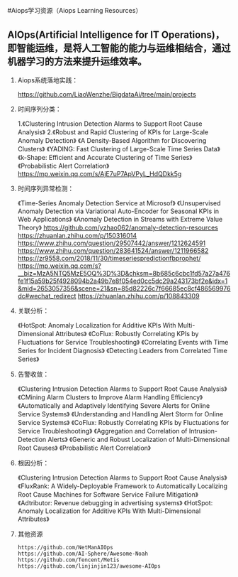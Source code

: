 
#Aiops学习资源（Aiops Learning Resources）


AIOps(Artificial Intelligence for IT Operations)，即智能运维，是将人工智能的能力与运维相结合，通过机器学习的方法来提升运维效率。
--------------------------
1. Aiops系统落地实践：

    https://github.com/LiaoWenzhe/BigdataAi/tree/main/projects

2. 时间序列分类：

   1.《Clustering Intrusion Detection Alarms to Support Root Cause Analysis》
   2.《Robust and Rapid Clustering of KPIs for Large-Scale Anomaly Detection》
   《A Density-Based Algorithm for Discovering Clusters》
   《YADING: Fast Clustering of Large-Scale Time Series Data》
   《k-Shape: Efficient and Accurate Clustering of Time Series》
   《Probabilistic Alert Correlation》
    https://mp.weixin.qq.com/s/AjE7uP7ApVPyL_HdQDkk5g
   

3. 时间序列异常检测：

    《Time-Series Anomaly Detection Service at Microsof》
    《Unsupervised Anomaly Detection via Variational Auto-Encoder for Seasonal KPIs in Web Applications》
    《Anomaly Detection in Streams with Extreme Value Theory》
     https://github.com/yzhao062/anomaly-detection-resources
     https://zhuanlan.zhihu.com/p/150316014
     https://www.zhihu.com/question/29507442/answer/1212624591
     https://www.zhihu.com/question/283641524/answer/1211966582
     https://zr9558.com/2018/11/30/timeseriespredictionfbprophet/
     https://mp.weixin.qq.com/s?__biz=MzA5NTQ5MzE5OQ%3D%3D&chksm=8b685c6cbc1fd57a27a476fe1f15a59b25f4928094b2a49b7e8f054ed0cc5dc29a243173bf2e&idx=1&mid=2653057356&scene=21&sn=85d82226c7f66685ec8cf486569976dc#wechat_redirect
     https://zhuanlan.zhihu.com/p/108843309
 
4. 关联分析：

     《HotSpot: Anomaly Localization for Additive KPIs With Multi-Dimensional Attributes》
     《CoFlux: Robustly Correlating KPIs by Fluctuations for Service Troubleshooting》
     《Correlating Events with Time Series for Incident Diagnosis》
     《Detecting Leaders from Correlated Time Series》

5. 告警收敛：

      《Clustering Intrusion Detection Alarms to Support Root Cause Analysis》
      《CMining Alarm Clusters to Improve Alarm Handling Efficiency》
      《Automatically and Adaptively Identifying Severe Alerts for Online Service Systems》
      《Understanding and Handling Alert Storm for Online Service Systems》
      《CoFlux: Robustly Correlating KPIs by Fluctuations for Service Troubleshooting》
      《Aggregation and Correlation of Intrusion-Detection Alerts》
      《Generic and Robust Localization of Multi-Dimensional Root Causes》
      《Probabilistic Alert Correlation》
      
6. 根因分析：

      《Clustering Intrusion Detection Alarms to Support Root Cause Analysis》
      《FluxRank: A Widely-Deployable Framework to Automatically Localizing Root Cause Machines for Software Service Failure Mitigation》
      《Adtributor: Revenue debugging in advertising systems》
      《HotSpot: Anomaly Localization for Additive KPIs With Multi-Dimensional Attributes》
7. 其他资源

       https://github.com/NetManAIOps
       https://github.com/AI-Sphere/Awesome-Noah
       https://github.com/Tencent/Metis
       https://github.com/linjinjin123/awesome-AIOps
       
  
